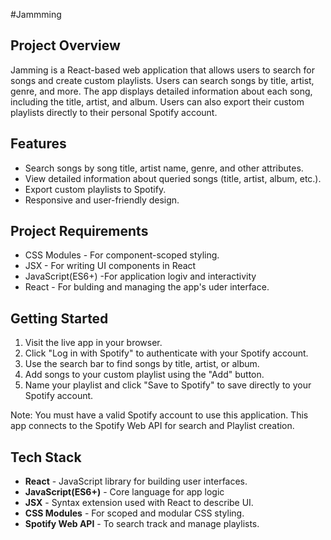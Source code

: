 #Jammming

## Project Overview

Jamming is a React-based web application that allows users to search for songs and create custom playlists. Users can search songs by title, artist, genre, and more. The app displays detailed information about each song, including the title, artist, and album. Users can also export their custom playlists directly to their personal Spotify account.


## Features

- Search songs by song title, artist name, genre, and other attributes.
- View detailed information about queried songs (title, artist, album, etc.).
- Export custom playlists to Spotify.
- Responsive and user-friendly design.

## Project Requirements
 - CSS Modules - For component-scoped styling.
 - JSX - For writing UI components in React
 -  JavaScript(ES6+) -For application logiv and interactivity
 -  React - For bulding and managing the app's uder interface.

 ## Getting Started

 1. Visit the live app in your browser.
 2. Click "Log in with Spotify" to authenticate with your Spotify account.
 3. Use the search bar to find songs by title, artist, or album.
 4. Add songs to your custom playlist using the "Add" button.
 5. Name your playlist and click "Save to Spotify" to save directly to your Spotify account.

 Note: You must have a valid Spotify account to use this application. This app connects to the Spotify Web API for search and Playlist creation.

 ## Tech Stack
 - **React** - JavaScript library for building user interfaces. 
 - **JavaScript(ES6+)** - Core language for app logic
 - **JSX** - Syntax extension used with React to describe UI.
 - **CSS Modules** - For scoped and modular CSS styling.
 - **Spotify Web API** - To search track and manage playlists.    